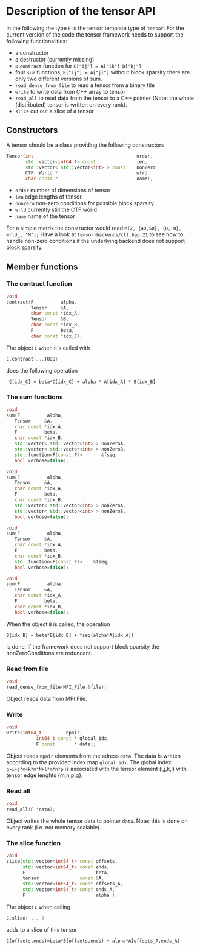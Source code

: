 # Description of the tensor API

In the following the type `F` is the tensor template type
of `tensor`. For the current version of the code the tensor framework needs to support the following functionalities:
- a constructor
- a destructor (currently missing)
- a ```contract``` function for ```C["ij"] = A["ik"] B["kj"]```
- four ```sum``` functions; ```B["ij"] = A["ji"]``` without block sparsity there are only two different versions of sum.
- ```read_dense_from_file``` to read a tensor from a binary file
- ```write``` to write data from C++ array to tensor
- ```read_all``` to read data from the tensor to a C++ pointer (Note: the whole (distributed) tensor is written on every rank).
- ```slice``` cut out a slice of a tensor


## Constructors

A tensor should be a class providing
the following constructors

```cpp
Tensor(int                                      order,
       std::vector<int64_t> const               len,
       std::vector< std::vector<int> > const    nonZero
       CTF::World *                             wlrd
       char const *                             name);
```

- `order` number of dimensions of tensor
- `len` edge lengths of tensor
- `nonZero` non-zero conditions for possible block sparsity
- `wrld` currently still the CTF world
- `name` name of the tensor

For a simple matrix the constructor would read ```M(2, {40,50}, {0, 0}, wrld_, "M");``` 
Have a look at ```tensor-backends/ctf.hpp:21``` to see how to handle non-zero conditions if the underlying backend does not support block sparsity.

## Member functions


### The contract function

```cpp
void
contract(F          alpha,
         Tensor     &A,
         char const *idx_A,
         Tensor     &B,
         char const *idx_B,
         F          beta,
         char const *idx_C);

```

The object `C` when it's called with
```cpp
C.contract(...TODO)
```
does the following operation

```
 C[idx_C] = beta*C[idx_C] + alpha * A[idx_A] * B[idx_B]
```

### The sum functions

```cpp
void
sum(F          alpha,
   Tensor     &A,
   char const *idx_A,
   F          beta,
   char const *idx_B,
   std::vector< std::vector<int> > nonZeroA,
   std::vector< std::vector<int> > nonZeroB,
   std::function<F(const F)>       &fseq,
   bool verbose=false);

```
```cpp
void
sum(F          alpha,
   Tensor     &A,
   char const *idx_A,
   F          beta,
   char const *idx_B,
   std::vector< std::vector<int> > nonZeroA,
   std::vector< std::vector<int> > nonZeroB,
   bool verbose=false);

```
```cpp
void
sum(F          alpha,
   Tensor     &A,
   char const *idx_A,
   F          beta,
   char const *idx_B,
   std::function<F(const F)>    &fseq,
   bool verbose=false);

```
```cpp
void
sum(F          alpha,
   Tensor     &A,
   char const *idx_A,
   F          beta,
   char const *idx_B,
   bool verbose=false);

```


When the object `B` is called, the operation

```
B[idx_B] = beta*B[idx_B] + fseq(alpha*A[idx_A])
```

is done. If the framework does not support block sparsity the nonZeroConditions are redundant.

### Read from file

```cpp
void 
read_dense_from_file(MPI_File &file);
```
Object reads data from MPI File.

### Write

```cpp
void
write(int64_t         npair,
           int64_t const * global_idx,
           F const       * data);
````

Object reads ```npair``` elements from the adress ```data```. The data is written according to the provided index map ```global_idx```. The global index ```g=i+j*m+k*m*N+l*m*n*p``` is associated with the tensor element (i,j,k,l) with tensor edge lenghts {m,n,p,q}.

### Read all

```cpp
void
read_all(F *data);
```
Object writes the whole tensor data to pointer ```data```. Note: this is done on every rank (i.e. not memory scalable).

### The slice function 

```cpp
void
slice(std::vector<int64_t> const offsets,
      std::vector<int64_t> const ends,
      F                          beta,
      tensor               const &A,
      std::vector<int64_t> const offsets_A,
      std::vector<int64_t> const ends_A,
      F                          alpha );
```

The object ```C``` when calling 
```cpp
C.slice( ... )
```
adds to a slice of this tensor 
```
C[offsets,ends)=beta*B[offsets,ends) + alpha*A[offsets_A,ends_A) 
```

